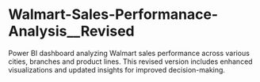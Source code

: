 # Walmart-Sales-Performanace-Analysis__Revised
Power BI dashboard analyzing Walmart sales performance across various cities, branches and product lines. This revised version includes enhanced visualizations and updated insights for improved decision-making.
